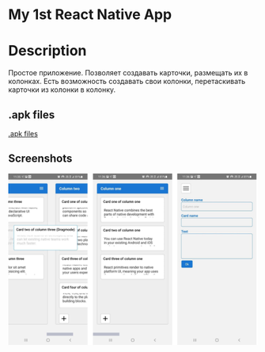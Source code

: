 # My 1st React Native App
# Description
Простое приложение. Позволяет создавать карточки, размещать их в колонках. Есть возможность создавать свои колонки, перетаскивать карточки из колонки в колонку.
## .apk files
<a href="https://github.com/AlexanderBaikal/react-native-test/tree/master/apks">.apk files</a>
## Screenshots
![alt text](./images/screen123.jpg)

